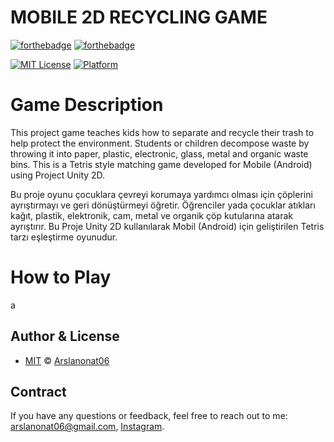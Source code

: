 # MOBILE 2D RECYCLING GAME

[![forthebadge](https://forthebadge.com/images/badges/powered-by-black-magic.svg)](https://forthebadge.com) [![forthebadge](https://forthebadge.com/images/badges/built-with-love.svg)](https://forthebadge.com)

[![MIT License](https://img.shields.io/badge/License-MIT-1f425f.svg)](https://github.com/Arslanonat06/2D-RECYCLING-GAME/blob/main/LICENSE) [![Platform](https://img.shields.io/badge/Platform-Android-1f425f.svg)]()

# Game Description
This project game teaches kids how to separate and recycle their trash to help protect the environment. Students or children decompose waste by throwing it into paper, plastic, electronic, glass, metal and organic waste bins.
This is a Tetris style matching game developed for Mobile (Android) using Project Unity 2D. 

Bu proje oyunu çocuklara çevreyi korumaya yardımcı olması için çöplerini ayrıştırmayı ve geri dönüştürmeyi öğretir. Öğrenciler yada çocuklar atıkları kağıt, plastik, elektronik, cam, metal ve organik çöp kutularına atarak ayrıştırır.
Bu Proje Unity 2D kullanılarak Mobil (Android) için geliştirilen Tetris tarzı eşleştirme oyunudur.

# How to Play

a

## Author & License
  
- [MIT](https://github.com/Arslanonat06/2D-RECYCLING-GAME/blob/main/LICENSE) © [Arslanonat06](https://github.com/Arslanonat06/)


## Contract
If you have any questions or feedback, feel free to reach out to me: arslanonat06@gmail.com, [Instagram](https://www.instagram.com/onatarslan/).

